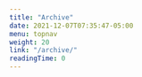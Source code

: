 ```yaml
---
title: "Archive"
date: 2021-12-07T07:35:47-05:00
menu: topnav
weight: 20
link: "/archive/"
readingTime: 0
---
```


